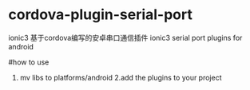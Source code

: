 # cordova-plugin-serial-port
ionic3 基于cordova编写的安卓串口通信插件  ionic3 serial port plugins for android

#how to use
1. mv libs to platforms/android
2.add the plugins to your project
